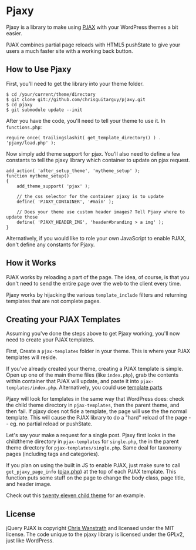 Pjaxy
=====

Pjaxy is a library to make using [PJAX](https://github.com/defunkt/jquery-pjax) with your WordPress themes a bit easier.

PJAX combines partial page reloads with HTML5 pushState to give your users a much faster site with a working back button.

## How to Use Pjaxy

First, you'll need to get the library into your theme folder.

    $ cd /your/current/theme/directory
    $ git clone git://github.com/chrisguitarguy/pjaxy.git
    $ cd pjaxy
    $ git submodule update --init

After you have the code, you'll need to tell your theme to use it.  In `functions.php`:

    require_once( trailingslashit( get_template_directory() ) . 'pjaxy/load.php' );

Now simply add theme support for pjax.  You'll also need to define a few constants to tell the pjaxy library which container to update on pjax request.

    add_action( 'after_setup_theme', 'mytheme_setup' );
    function mytheme_setup()
    {
        add_theme_support( 'pjax' );

        // the css selector for the container pjaxy is to update
        define( 'PJAXY_CONTAINER', '#main' );

        // Does your theme use custom header images? Tell Pjaxy where to update those
        define( 'PJAXY_HEADER_IMG', 'header#branding > a img' );
    }

Alternatively, if you would like to role your own JavaScript to enable PJAX, don't define any constants for Pjaxy.

## How it Works

PJAX works by reloading a part of the page. The idea, of course, is that you don't need to send the entire page over the web to the client every time.

Pjaxy works by hijacking the various `template_include` filters and returning templates that are not complete pages.

## Creating your PJAX Templates

Assuming you've done the steps above to get Pjaxy working, you'll now need to create your PJAX templates.

First, Create a `pjax-templates` folder in your theme. This is where your PJAX templates will reside.

If you've already created your theme, creating a PJAX template is simple.  Open up one of the main theme files (like `index.php`), grab the contents within container that PJAX will update, and paste it into `pjax-templates/index.php`. Alternatively, you could use [template parts](http://codex.wordpress.org/Function_Reference/get_template_part)

Pjaxy will look for templates in the same way that WordPress does: check the child theme directory in `pjax-templates`, then the parent theme, and then fail.  If pjaxy does not fide a template, the page will use the the normal template.  This will cause the PJAX library to do a "hard" reload of the page -- eg. no partial reload or pushState.

Let's say your make a request for a single post. Pjaxy first looks in the childtheme directory in `pjax-templates` for `single.php`, the in the parent theme directory for `pjax-templates/single.php`. Same deal for taxonomy pages (including tags and categories).

If you plan on using the built in JS to enable PJAX, just make sure to call `get_pjaxy_page_info` ([pjax.php](https://github.com/chrisguitarguy/pjaxy/blob/master/pjax.php#L43)) at the top of each PJAX template.  This function puts some stuff on the page to change the body class, page title, and header image.

Check out this [twenty eleven child theme](https://github.com/chrisguitarguy/pjaxy-example) for an example.

## License

jQuery PJAX is copyright [Chris Wanstrath](https://github.com/defunkt) and licensed under the MIT license.  The code unique to the pjaxy library is licensed under the GPLv2, just like WordPress.
